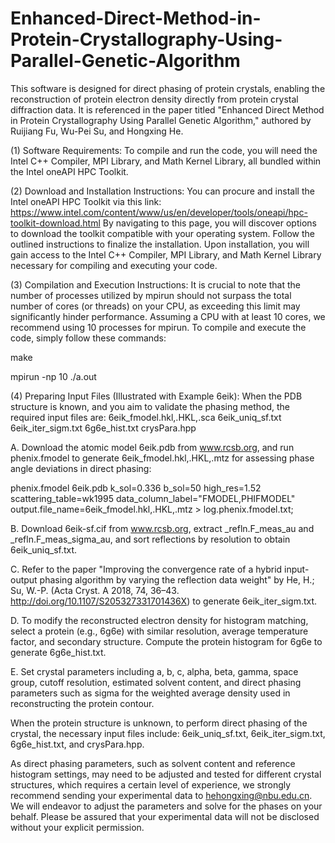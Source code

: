 # Enhanced-Direct-Method-in-Protein-Crystallography-Using-Parallel-Genetic-Algorithm

This software is designed for direct phasing of protein crystals, enabling the reconstruction of protein electron density directly from protein crystal diffraction data. It is referenced in the paper titled "Enhanced Direct Method in Protein Crystallography Using Parallel Genetic Algorithm," authored by Ruijiang Fu, Wu-Pei Su, and Hongxing He.

(1) Software Requirements:
To compile and run the code, you will need the Intel C++ Compiler, MPI Library, and Math Kernel Library, all bundled within the Intel oneAPI HPC Toolkit.

(2) Download and Installation Instructions:
You can procure and install the Intel oneAPI HPC Toolkit via this link:
https://www.intel.com/content/www/us/en/developer/tools/oneapi/hpc-toolkit-download.html
By navigating to this page, you will discover options to download the toolkit compatible with your operating system. Follow the outlined instructions to finalize the installation. Upon installation, you will gain access to the Intel C++ Compiler, MPI Library, and Math Kernel Library necessary for compiling and executing your code.

(3) Compilation and Execution Instructions:
It is crucial to note that the number of processes utilized by mpirun should not surpass the total number of cores (or threads) on your CPU, as exceeding this limit may significantly hinder performance.
Assuming a CPU with at least 10 cores, we recommend using 10 processes for mpirun.
To compile and execute the code, simply follow these commands:

make

mpirun -np 10 ./a.out

(4) Preparing Input Files (Illustrated with Example 6eik):
When the PDB structure is known, and you aim to validate the phasing method, the required input files are:
6eik_fmodel.hkl,.HKL,.sca
6eik_uniq_sf.txt
6eik_iter_sigm.txt
6g6e_hist.txt
crysPara.hpp

A. Download the atomic model 6eik.pdb from www.rcsb.org, and run phenix.fmodel to generate 6eik_fmodel.hkl,.HKL,.mtz for assessing phase angle deviations in direct phasing:

phenix.fmodel 6eik.pdb k_sol=0.336 b_sol=50 high_res=1.52 scattering_table=wk1995 data_column_label="FMODEL,PHIFMODEL" output.file_name=6eik_fmodel.hkl,.HKL,.mtz > log.phenix.fmodel.txt;

B. Download 6eik-sf.cif from www.rcsb.org, extract _refln.F_meas_au and _refln.F_meas_sigma_au, and sort reflections by resolution to obtain 6eik_uniq_sf.txt.

C. Refer to the paper "Improving the convergence rate of a hybrid input-output phasing algorithm by varying the reflection data weight" by He, H.; Su, W.-P. (Acta Cryst. A 2018, 74, 36–43. http://doi.org/10.1107/S205327331701436X) to generate 6eik_iter_sigm.txt.

D. To modify the reconstructed electron density for histogram matching, select a protein (e.g., 6g6e) with similar resolution, average temperature factor, and secondary structure. Compute the protein histogram for 6g6e to generate 6g6e_hist.txt.

E. Set crystal parameters including a, b, c, alpha, beta, gamma, space group, cutoff resolution, estimated solvent content, and direct phasing parameters such as sigma for the weighted average density used in reconstructing the protein contour.

When the protein structure is unknown, to perform direct phasing of the crystal, the necessary input files include: 6eik_uniq_sf.txt, 6eik_iter_sigm.txt, 6g6e_hist.txt, and crysPara.hpp.

As direct phasing parameters, such as solvent content and reference histogram settings, may need to be adjusted and tested for different crystal structures, which requires a certain level of experience, we strongly recommend sending your experimental data to hehongxing@nbu.edu.cn. We will endeavor to adjust the parameters and solve for the phases on your behalf. Please be assured that your experimental data will not be disclosed without your explicit permission.
